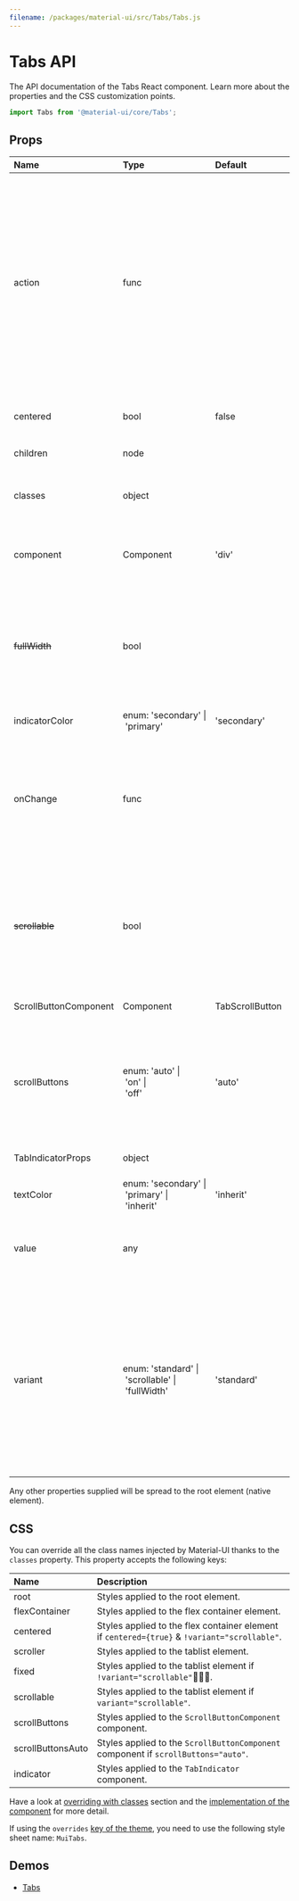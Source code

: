 ```yaml
---
filename: /packages/material-ui/src/Tabs/Tabs.js
---
```


<!--- This documentation is automatically generated, do not try to edit it. -->

# Tabs API

<p class="description">The API documentation of the Tabs React component. Learn more about the properties and the CSS customization points.</p>

```js
import Tabs from '@material-ui/core/Tabs';
```



## Props

| Name | Type | Default | Description |
|:-----|:-----|:--------|:------------|
| <span class="prop-name">action</span> | <span class="prop-type">func</span> |   | Callback fired when the component mounts. This is useful when you want to trigger an action programmatically. It currently only supports `updateIndicator()` action.<br><br>**Signature:**<br>`function(actions: object) => void`<br>*actions:* This object contains all possible actions that can be triggered programmatically. |
| <span class="prop-name">centered</span> | <span class="prop-type">bool</span> | <span class="prop-default">false</span> | If `true`, the tabs will be centered. This property is intended for large views. |
| <span class="prop-name">children</span> | <span class="prop-type">node</span> |   | The content of the component. |
| <span class="prop-name">classes</span> | <span class="prop-type">object</span> |   | Override or extend the styles applied to the component. See [CSS API](#css-api) below for more details. |
| <span class="prop-name">component</span> | <span class="prop-type">Component</span> | <span class="prop-default">'div'</span> | The component used for the root node. Either a string to use a DOM element or a component. |
| ~~<span class="prop-name">fullWidth</span>~~ | <span class="prop-type">bool</span> |   | *Deprecated*. Instead, use the `variant="fullWidth"` property.<br><br>If `true`, the tabs will grow to use all the available space. This property is intended for small views, like on mobile. |
| <span class="prop-name">indicatorColor</span> | <span class="prop-type">enum:&nbsp;'secondary'&nbsp;&#124;<br>&nbsp;'primary'<br></span> | <span class="prop-default">'secondary'</span> | Determines the color of the indicator. |
| <span class="prop-name">onChange</span> | <span class="prop-type">func</span> |   | Callback fired when the value changes.<br><br>**Signature:**<br>`function(event: object, value: number) => void`<br>*event:* The event source of the callback<br>*value:* We default to the index of the child |
| ~~<span class="prop-name">scrollable</span>~~ | <span class="prop-type">bool</span> |   | *Deprecated*. Instead, use the `variant="scrollable"` property.<br><br>If `true`, it will invoke scrolling properties and allow for horizontally scrolling (or swiping) of the tab bar. |
| <span class="prop-name">ScrollButtonComponent</span> | <span class="prop-type">Component</span> | <span class="prop-default">TabScrollButton</span> | The component used to render the scroll buttons. |
| <span class="prop-name">scrollButtons</span> | <span class="prop-type">enum:&nbsp;'auto'&nbsp;&#124;<br>&nbsp;'on'&nbsp;&#124;<br>&nbsp;'off'<br></span> | <span class="prop-default">'auto'</span> | Determine behavior of scroll buttons when tabs are set to scroll `auto` will only present them on medium and larger viewports `on` will always present them `off` will never present them |
| <span class="prop-name">TabIndicatorProps</span> | <span class="prop-type">object</span> |   | Properties applied to the `TabIndicator` element. |
| <span class="prop-name">textColor</span> | <span class="prop-type">enum:&nbsp;'secondary'&nbsp;&#124;<br>&nbsp;'primary'&nbsp;&#124;<br>&nbsp;'inherit'<br></span> | <span class="prop-default">'inherit'</span> | Determines the color of the `Tab`. |
| <span class="prop-name">value</span> | <span class="prop-type">any</span> |   | The value of the currently selected `Tab`. If you don't want any selected `Tab`, you can set this property to `false`. |
| <span class="prop-name">variant</span> | <span class="prop-type">enum:&nbsp;'standard'&nbsp;&#124;<br>&nbsp;'scrollable'&nbsp;&#124;<br>&nbsp;'fullWidth'<br></span> | <span class="prop-default">'standard'</span> | Determines additional display behavior of the tabs:  - `scrollable` will invoke scrolling properties and allow for horizontally  scrolling (or swiping) of the tab bar.  -`fullWidth` will make the tabs grow to use all the available space,  which should be used for small views, like on mobile.  - `standard` will render the default state. |

Any other properties supplied will be spread to the root element (native element).

## CSS

You can override all the class names injected by Material-UI thanks to the `classes` property.
This property accepts the following keys:


| Name | Description |
|:-----|:------------|
| <span class="prop-name">root</span> | Styles applied to the root element.
| <span class="prop-name">flexContainer</span> | Styles applied to the flex container element.
| <span class="prop-name">centered</span> | Styles applied to the flex container element if `centered={true}` & `!variant="scrollable"`.
| <span class="prop-name">scroller</span> | Styles applied to the tablist element.
| <span class="prop-name">fixed</span> | Styles applied to the tablist element if `!variant="scrollable"`.
| <span class="prop-name">scrollable</span> | Styles applied to the tablist element if `variant="scrollable"`.
| <span class="prop-name">scrollButtons</span> | Styles applied to the `ScrollButtonComponent` component.
| <span class="prop-name">scrollButtonsAuto</span> | Styles applied to the `ScrollButtonComponent` component if `scrollButtons="auto"`.
| <span class="prop-name">indicator</span> | Styles applied to the `TabIndicator` component.

Have a look at [overriding with classes](/customization/overrides/#overriding-with-classes) section
and the [implementation of the component](https://github.com/mui-org/material-ui/blob/v3.x/packages/material-ui/src/Tabs/Tabs.js)
for more detail.

If using the `overrides` [key of the theme](/customization/themes/#css),
you need to use the following style sheet name: `MuiTabs`.

## Demos

- [Tabs](/demos/tabs/)

